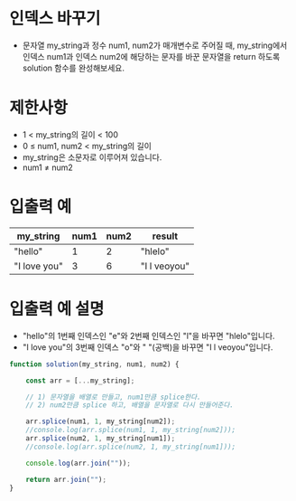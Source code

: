 # 인덱스 바꾸기
- 문자열 my_string과 정수 num1, num2가 매개변수로 주어질 때, my_string에서 인덱스 num1과 인덱스 num2에 해당하는 문자를 바꾼 문자열을 return 하도록 solution 함수를 완성해보세요.


# 제한사항
- 1 < my_string의 길이 < 100
- 0 ≤ num1, num2 < my_string의 길이
- my_string은 소문자로 이루어져 있습니다.
- num1 ≠ num2

# 입출력 예
| my_string | num1 | num2 | result |
| --------- | ---- | ---- | ------ |
| "hello" | 1 | 2 | "hlelo" |
| "I love you" | 3 | 6 | "I l veoyou" |

# 입출력 예 설명
- "hello"의 1번째 인덱스인 "e"와 2번째 인덱스인 "l"을 바꾸면 "hlelo"입니다.
- "I love you"의 3번째 인덱스 "o"와 " "(공백)을 바꾸면 "I l veoyou"입니다.

```javascript
function solution(my_string, num1, num2) {

    const arr = [...my_string];

    // 1) 문자열을 배열로 만들고, num1만큼 splice한다.
    // 2) num2만큼 splice 하고, 배열을 문자열로 다시 만들어준다.

    arr.splice(num1, 1, my_string[num2]);
    //console.log(arr.splice(num1, 1, my_string[num2]));
    arr.splice(num2, 1, my_string[num1]);
    //console.log(arr.splice(num2, 1, my_string[num1]));

    console.log(arr.join(""));

    return arr.join("");
}
```

